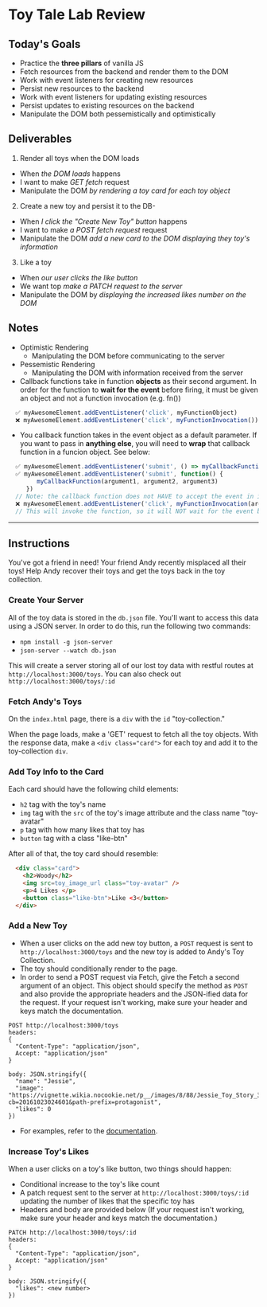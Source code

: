 # Toy Tale Lab Review

## Today's Goals

* Practice the **three pillars** of vanilla JS
* Fetch resources from the backend and render them to the DOM
* Work with event listeners for creating new resources
* Persist new resources to the backend
* Work with event listeners for updating existing resources
* Persist updates to existing resources on the backend
* Manipulate the DOM both pessemistically and optimistically

## Deliverables

1. Render all toys when the DOM loads

* When _the DOM loads_ happens
* I want to make _GET fetch_ request
* Manipulate the DOM _by rendering a toy card for each toy object_

2. Create a new toy and persist it to the DB-

* When _I click the "Create New Toy" button_ happens
* I want to make _a POST fetch request_ request
* Manipulate the DOM _add a new card to the DOM displaying they toy's information_

3. Like a toy

* When _our user clicks the like button_
* We want top _make a PATCH request to the server_
* Manipulate the DOM by _displaying the increased likes number on the DOM_

## Notes

* Optimistic Rendering
  * Manipulating the DOM before communicating to the server
* Pessemistic Rendering
  * Manipulating the DOM with information received from the server
* Callback functions take in function **objects** as their second argument. In order for the function to **wait for the event** before firing, it must be given an object and not a function invocation (e.g. fn())

```javascript
  ✅ myAwesomeElement.addEventListener('click', myFunctionObject)
  ❌ myAwesomeElement.addEventListener('click', myFunctionInvocation())
```

* You callback function takes in the event object as a default parameter. If you want to pass in **anything else**, you will need to **wrap** that callback function in a funcion object. See below:

```javascript
  ✅ myAwesomeElement.addEventListener('submit', () => myCallbackFunction(argument1, argument2, argument3))
  ✅ myAwesomeElement.addEventListener('submit', function() {
        myCallbackFunction(argument1, argument2, argument3)
     })
  // Note: the callback function does not HAVE to accept the event in it's parameter if it is not being used
  ❌ myAwesomeElement.addEventListener('click', myFunctionInvocation(argument1, argument2))
  // This will invoke the function, so it will NOT wait for the event before firing. Additionally, arguement1 is actually the event object since that is what gets passed into the callback function as the first parameter!! 😱
```

------------------------------------------------------------------

## Instructions

You've got a friend in need! Your friend Andy recently misplaced all their toys!
Help Andy recover their toys and get the toys back in the toy collection.

### Create Your Server

All of the toy data is stored in the `db.json` file. You'll want to access this
data using a JSON server. In order to do this, run the following two commands:

   * `npm install -g json-server`
   * `json-server --watch db.json`
   
This will create a server storing all of our lost toy data with restful routes
at `http://localhost:3000/toys`. You can also check out
`http://localhost:3000/toys/:id`

### Fetch Andy's Toys

On the `index.html` page, there is a `div` with the `id` "toy-collection."

When the page loads, make a 'GET' request to fetch all the toy objects. With the
response data, make a `<div class="card">` for each toy and add it to the
toy-collection `div`.

### Add Toy Info to the Card

Each card should have the following child elements:

  * `h2` tag with the toy's name
  * `img` tag with the `src` of the toy's image attribute and the class name "toy-avatar"
  * `p` tag with how many likes that toy has
  * `button` tag with a class "like-btn"

After all of that, the toy card should resemble:

```html
  <div class="card">
    <h2>Woody</h2>
    <img src=toy_image_url class="toy-avatar" />
    <p>4 Likes </p>
    <button class="like-btn">Like <3</button>
  </div>
```

### Add a New Toy

* When a user clicks on the add new toy button, a `POST` request is sent to `http://localhost:3000/toys` and the new toy is added to Andy's Toy Collection.
* The toy should conditionally render to the page.
* In order to send a POST request via Fetch, give the Fetch a second argument of an object. This object should specify the method as `POST` and also provide the appropriate headers and the JSON-ified data for the request. If your request isn't working, make sure your header and keys match the documentation.

```
POST http://localhost:3000/toys
headers: 
{
  "Content-Type": "application/json",
  Accept: "application/json"
}

body: JSON.stringify({
  "name": "Jessie",
  "image": "https://vignette.wikia.nocookie.net/p__/images/8/88/Jessie_Toy_Story_3.png/revision/latest?cb=20161023024601&path-prefix=protagonist",
  "likes": 0
})
```

* For examples, refer to the [documentation](https://developer.mozilla.org/en-US/docs/Web/API/Fetch_API/Using_Fetch#Supplying_request_options).

### Increase Toy's Likes

When a user clicks on a toy's like button, two things should happen:

  * Conditional increase to the toy's like count
  * A patch request sent to the server at `http://localhost:3000/toys/:id` updating the number of likes that the specific toy has
  * Headers and body are provided below (If your request isn't working, make sure your header and keys match the documentation.)
  
```
PATCH http://localhost:3000/toys/:id
headers: 
{
  "Content-Type": "application/json",
  Accept: "application/json"
}

body: JSON.stringify({
  "likes": <new number>
})
```
